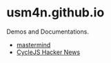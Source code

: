 # usm4n.github.io
Demos and Documentations.

* [mastermind](https://usm4n.github.io/mastermind/)
* [CycleJS Hacker News](https://cyclejs-hn.web.app)
